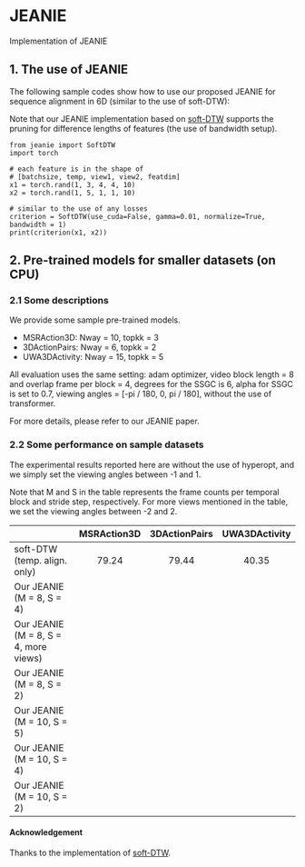 # JEANIE
Implementation of JEANIE

## 1. The use of JEANIE

The following sample codes show how to use our proposed JEANIE for sequence alignment in 6D (similar to the use of soft-DTW):

Note that our JEANIE implementation based on [soft-DTW](https://github.com/Maghoumi/pytorch-softdtw-cuda) supports the pruning for difference lengths of features (the use of bandwidth setup).

```
from jeanie import SoftDTW
import torch

# each feature is in the shape of
# [batchsize, temp, view1, view2, featdim]
x1 = torch.rand(1, 3, 4, 4, 10)
x2 = torch.rand(1, 5, 1, 1, 10)

# similar to the use of any losses
criterion = SoftDTW(use_cuda=False, gamma=0.01, normalize=True, bandwidth = 1)
print(criterion(x1, x2))
```

## 2. Pre-trained models for smaller datasets (on CPU)

### 2.1 Some descriptions

We provide some sample pre-trained models. 

- MSRAction3D: Nway = 10, topkk = 3
- 3DActionPairs: Nway = 6, topkk = 2
- UWA3DActivity: Nway = 15, topkk = 5

All evaluation uses the same setting: adam optimizer, video block length = 8 and overlap frame per block = 4, degrees for the SSGC is 6, alpha for SSGC is set to 0.7, viewing angles = [-pi / 180, 0, pi / 180], without the use of transformer.

For more details, please refer to our JEANIE paper.

### 2.2 Some performance on sample datasets

The experimental results reported here are without the use of hyperopt, and we simply set the viewing angles between -1 and 1.

Note that M and S in the table represents the frame counts per temporal block and stride step, respectively. For more views mentioned in the table, we set the viewing angles between -2 and 2.

|   | MSRAction3D | 3DActionPairs | UWA3DActivity |
| ------------- | :---: | :---: | :---: |
| soft-DTW (temp. align. only)  |  79.24 |  79.44 |  40.35 |
| Our JEANIE (M = 8, S = 4)  |   |   |   |
| Our JEANIE (M = 8, S = 4, more views)  |   |   |   |
| Our JEANIE (M = 8, S = 2) |   |   |   |
| Our JEANIE (M = 10, S = 5) |   |   |   |
| Our JEANIE (M = 10, S = 4) |   |   |   |
| Our JEANIE (M = 10, S = 2) |   |   |   |

#### Acknowledgement
Thanks to the implementation of [soft-DTW](https://github.com/Maghoumi/pytorch-softdtw-cuda).
